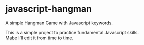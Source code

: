 # javascript-hangman
A simple Hangman Game with Javascript keywords.

This is a simple project to practice fundamental Javascript skills.<br>
Mabe I'll edit it from time to time.
